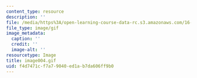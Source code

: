 ```yaml
---
content_type: resource
description: ''
file: /media/https%3A/open-learning-course-data-rc.s3.amazonaws.com/16-01-unified-engineering-i-ii-iii-iv-fall-2005-spring-2006/f4d7471cf7a79040ed1ab7da606ff9b0_image004.gif
file_type: image/gif
image_metadata:
  caption: ''
  credit: ''
  image-alt: ''
resourcetype: Image
title: image004.gif
uid: f4d7471c-f7a7-9040-ed1a-b7da606ff9b0
---
```

